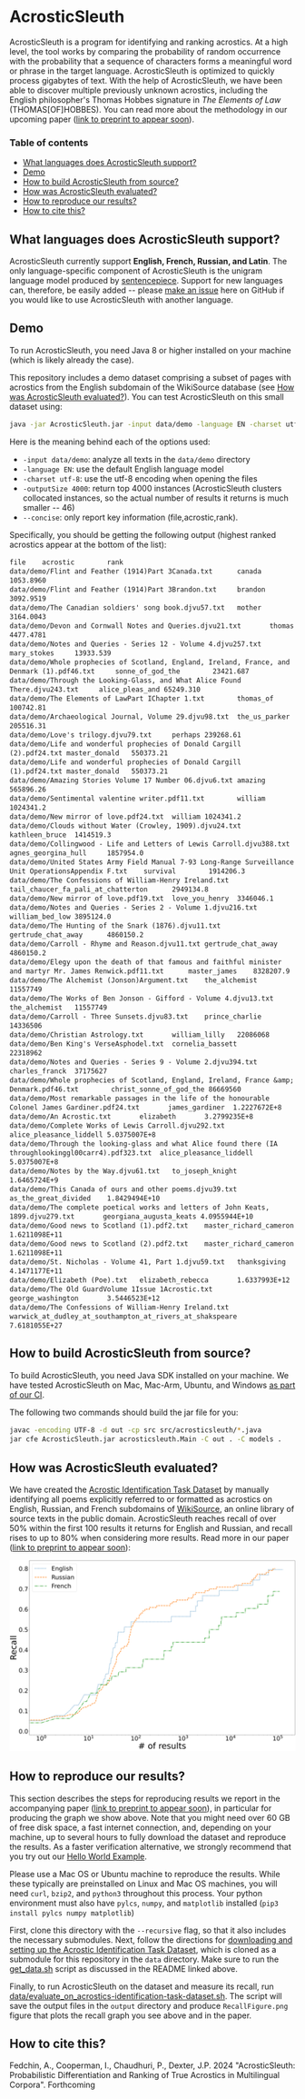 # AcrosticSleuth

AcrosticSleuth is a program for identifying and ranking acrostics. 
At a high level, the tool works by comparing the probability of random occurrence with the probability that a sequence of characters forms a meaningful word or phrase in the target language.
AcrosticSleuth is optimized to quickly process gigabytes of text. 
With the help of AcrosticSleuth, we have been able to discover multiple previously unknown acrostics, including the English philosopher's Thomas Hobbes signature in *The Elements of Law* (THOMAS[OF]HOBBES).
You can read more about the methodology in our upcoming paper ([link to preprint to appear soon]()).

### Table of contents
- [What languages does AcrosticSleuth support?](#what-languages-does-acrosticsleuth-support)
- [Demo](#demo)
- [How to build AcrosticSleuth from source?](#how-to-build-acrosticsleuth-from-source)
- [How was AcrosticSleuth evaluated?](#how-was-acrosticsleuth-evaluated)
- [How to reproduce our results?](#how-to-reproduce-our-results)
- [How to cite this?](#how-to-cite-this)

## What languages does AcrosticSleuth support?
AcrosticSleuth currently support **English, French, Russian, and Latin**. 
The only language-specific component of AcrosticSleuth is the unigram language model produced by [sentencepiece](https://github.com/google/sentencepiece).
Support for new languages can, therefore, be easily added -- please [make an issue](https://github.com/acrostics/acrostic-sleuth/issues/new) here on GitHub if you would like to use AcrosticSleuth with another language. 

## Demo

To run AcrosticSleuth, you need Java 8 or higher installed on your machine (which is likely already the case).

This repository includes a demo dataset comprising a subset of pages with acrostics from the English subdomain of the WikiSource database (see [How was AcrosticSleuth evaluated?](#how-was-acrosticsleuth-evaluated)). 
You can test AcrosticSleuth on this small dataset using:

```bash
java -jar AcrosticSleuth.jar -input data/demo -language EN -charset utf-8 -outputSize 4000 --concise
```

Here is the meaning behind each of the options used:
- `-input data/demo`: analyze all texts in the `data/demo` directory
- `-language EN`: use the default English language model
- `-charset utf-8`: use the utf-8 encoding when opening the files
- `-outputSize 4000`: return top 4000 instances (AcrosticSleuth clusters collocated instances, so the actual number of results it returns is much smaller -- 46)
- `--concise`: only report key information (file,acrostic,rank).

Specifically, you should be getting the following output (highest ranked acrostics appear at the bottom of the list):

```
file    acrostic        rank
data/demo/Flint and Feather (1914)Part 3Canada.txt      canada  1053.8960
data/demo/Flint and Feather (1914)Part 3Brandon.txt     brandon 3092.9519
data/demo/The Canadian soldiers' song book.djvu57.txt   mother  3164.0043
data/demo/Devon and Cornwall Notes and Queries.djvu21.txt       thomas  4477.4781
data/demo/Notes and Queries - Series 12 - Volume 4.djvu257.txt  mary_stokes     13933.539
data/demo/Whole prophecies of Scotland, England, Ireland, France, and Denmark (1).pdf46.txt     sonne_of_god_the        23421.687
data/demo/Through the Looking-Glass, and What Alice Found There.djvu243.txt     alice_pleas_and 65249.310
data/demo/The Elements of LawPart IChapter 1.txt        thomas_of       100742.81
data/demo/Archaeological Journal, Volume 29.djvu98.txt  the_us_parker   205516.31
data/demo/Love's trilogy.djvu79.txt     perhaps 239268.61
data/demo/Life and wonderful prophecies of Donald Cargill (2).pdf24.txt master_donald   550373.21
data/demo/Life and wonderful prophecies of Donald Cargill (1).pdf24.txt master_donald   550373.21
data/demo/Amazing Stories Volume 17 Number 06.djvu6.txt amazing 565896.26
data/demo/Sentimental valentine writer.pdf11.txt        william 1024341.2
data/demo/New mirror of love.pdf24.txt  william 1024341.2
data/demo/Clouds without Water (Crowley, 1909).djvu24.txt       kathleen_bruce  1414519.3
data/demo/Collingwood - Life and Letters of Lewis Carroll.djvu388.txt   agnes_georgina_hull     1857954.0
data/demo/United States Army Field Manual 7-93 Long-Range Surveillance Unit OperationsAppendix F.txt    survival        1914206.3
data/demo/The Confessions of William-Henry Ireland.txt  tail_chaucer_fa_pali_at_chatterton      2949134.8
data/demo/New mirror of love.pdf19.txt  love_you_henry  3346046.1
data/demo/Notes and Queries - Series 2 - Volume 1.djvu216.txt   william_bed_low 3895124.0
data/demo/The Hunting of the Snark (1876).djvu11.txt    gertrude_chat_away      4860150.2
data/demo/Carroll - Rhyme and Reason.djvu11.txt gertrude_chat_away      4860150.2
data/demo/Elegy upon the death of that famous and faithful minister and martyr Mr. James Renwick.pdf11.txt      master_james    8328207.9
data/demo/The Alchemist (Jonson)Argument.txt    the_alchemist   11557749
data/demo/The Works of Ben Jonson - Gifford - Volume 4.djvu13.txt       the_alchemist   11557749
data/demo/Carroll - Three Sunsets.djvu83.txt    prince_charlie  14336506
data/demo/Christian Astrology.txt       william_lilly   22086068
data/demo/Ben King's VerseAsphodel.txt  cornelia_bassett        22318962
data/demo/Notes and Queries - Series 9 - Volume 2.djvu394.txt   charles_franck  37175627
data/demo/Whole prophecies of Scotland, England, Ireland, France &amp; Denmark.pdf46.txt        christ_sonne_of_god_the 86669560
data/demo/Most remarkable passages in the life of the honourable Colonel James Gardiner.pdf24.txt       james_gardiner  1.2227672E+8
data/demo/An Acrostic.txt       elizabeth       3.2799235E+8
data/demo/Complete Works of Lewis Carroll.djvu292.txt   alice_pleasance_liddell 5.0375007E+8
data/demo/Through the looking-glass and what Alice found there (IA throughlookinggl00carr4).pdf323.txt  alice_pleasance_liddell 5.0375007E+8
data/demo/Notes by the Way.djvu61.txt   to_joseph_knight        1.6465724E+9
data/demo/This Canada of ours and other poems.djvu39.txt        as_the_great_divided    1.8429494E+10
data/demo/The complete poetical works and letters of John Keats, 1899.djvu279.txt       georgiana_augusta_keats 4.0955944E+10
data/demo/Good news to Scotland (1).pdf2.txt    master_richard_cameron  1.6211098E+11
data/demo/Good news to Scotland (2).pdf2.txt    master_richard_cameron  1.6211098E+11
data/demo/St. Nicholas - Volume 41, Part 1.djvu59.txt   thanksgiving    4.1471177E+11
data/demo/Elizabeth (Poe).txt   elizabeth_rebecca       1.6337993E+12
data/demo/The Old GuardVolume 1Issue 1Acrostic.txt      george_washington       3.5446523E+12
data/demo/The Confessions of William-Henry Ireland.txt  warwick_at_dudley_at_southampton_at_rivers_at_shakspeare        7.6181055E+27
```

## How to build AcrosticSleuth from source?

To build AcrosticSleuth, you need Java SDK installed on your machine.
We have tested AcrosticSleuth on Mac, Mac-Arm, Ubuntu, and Windows [as part of our CI](.github/workflows/main.yml).

The following two commands should build the jar file for you:

```bash
javac -encoding UTF-8 -d out -cp src src/acrosticsleuth/*.java 
jar cfe AcrosticSleuth.jar acrosticsleuth.Main -C out . -C models .
```


## How was AcrosticSleuth evaluated?

We have created the [Acrostic Identification Task Dataset](https://github.com/acrostics/acrostic-identification-task-dataset) by manually identifying all poems explicitly referred to or formatted as acrostics on English, Russian, and French subdomains of [WikiSource](https://en.wikisource.org/wiki/Main_Page), an online library of source texts in the public domain.
AcrosticSleuth reaches recall of over 50% within the first 100 results it returns for English and Russian, and recall rises to up to 80% when considering more results.
Read more in our paper ([link to preprint to appear soon]()):

![](RecallFigure.svg)

## How to reproduce our results?

This section describes the steps for reproducing results we report in the accompanying paper ([link to preprint to appear soon]()), 
in particular for producing the graph we show above.
Note that you might need over 60 GB of free disk space, a fast internet connection, and, depending on your machine, up to several hours to fully download the dataset and reproduce the results.
As a faster verification alternative, we strongly recommend that you try out our [Hello World Example](#hello-world-example).

Please use a Mac OS or Ubuntu machine to reproduce the results.
While these typically are preinstalled on Linux and Mac OS machines, you will need `curl`, `bzip2`, and `python3` throughout this process.
Your python environment must also have `pylcs`, `numpy`, and `matplotlib` installed (`pip3 install pylcs numpy matplotlib`)

First, clone this directory with the `--recursive` flag, so that it also includes the necessary submodules.
Next, follow the directions for [downloading and setting up the Acrostic Identification Task Dataset](https://github.com/acrostics/acrostic-identification-task-dataset/blob/main/README.md), which is cloned as a submodule for this repository in the `data` directory.
Make sure to run the [get_data.sh](https://github.com/acrostics/acrostic-identification-task-dataset/blob/main/get_data.sh) script as discussed in the README linked above.

Finally, to run AcrosticSleuth on the dataset and measure its recall, run [data/evaluate_on_acrostics-identification-task-dataset.sh](data/evaluate_on_acrostics-identification-task-dataset.sh). 
The script will save the output files in the `output` directory and produce `RecallFigure.png` figure that plots the recall graph you see above and in the paper. 

## How to cite this?

Fedchin, A., Cooperman, I., Chaudhuri, P., Dexter, J.P. 2024 "AcrosticSleuth: Probabilistic Differentiation and Ranking of True Acrostics in Multilingual Corpora". Forthcoming
